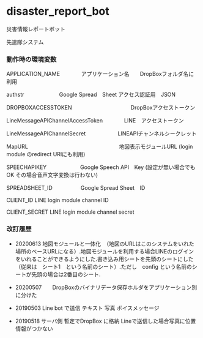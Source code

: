 # disaster_report_bot
災害情報レポートボット

先遣隊システム

### 動作時の環境変数

APPLICATION_NAME　　　　アプリケーション名　　DropBoxフォルダ名に利用

authstr     　　　　　　 Google Spread　Sheet アクセス認証用　JSON

DROPBOXACCESSTOKEN　　　　　　　　　　　DropBoxアクセストークン

LineMessageAPIChannelAccessToken　　　　LINE　アクセストークン

LineMessageAPIChannelSecret　　　　　　LINEAPIチャンネルシークレット

MapURL　　　　　　　　　　　　　　　　　地図表示モジュールURL
                                      (login module のredirect URIにも利用)

SPEECHAPIKEY　　　　　               　Google Speech API　Key
             (設定が無い場合でもOK その場合音声文字変換は行わない)

SPREADSHEET_ID　　　　　               Google Spread Sheet　ID

CLIENT_ID                  LINE login module  channel ID

CLIENT_SECRET              LINE login module channel secret


### 改訂履歴


- 20200613   地図モジュールと一体化　（地図のURLはこのシステムをいれた場所のベースURLになる）.地図モジュールを利用する場合LINEのログインをいれることができるようにした.書き込み用シートを先頭のシートにした（従来は　シート1　という名前のシート）.ただし　config という名前のシートが先頭の場合は2番目のシート.　　　　　　


- 20200507　　DropBoxのバイナリデータ保存ホルダをアプリケーション別に分けた


- 20190503   Line bot で送信   テキスト  写真   ボイスメッセージ   

- 20190518   サーバ側 暫定でDropBox に格納   Lineで送信した場合写真に位置情報がつかない
